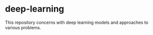 # deep-learning
This repository concerns with deep learning models and approaches to various problems.
